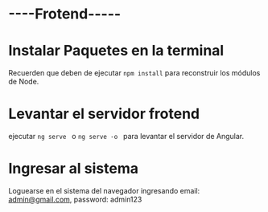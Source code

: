 # ----Frotend-----

# Instalar Paquetes en la terminal

Recuerden que deben de ejecutar ```npm install``` para reconstruir los módulos de Node.

# Levantar el servidor frotend

ejecutar ```ng serve ``` o ```ng serve -o ``` para levantar el servidor de Angular.

# Ingresar al sistema 

Loguearse en el sistema del navegador ingresando  email: admin@gmail.com, password: admin123